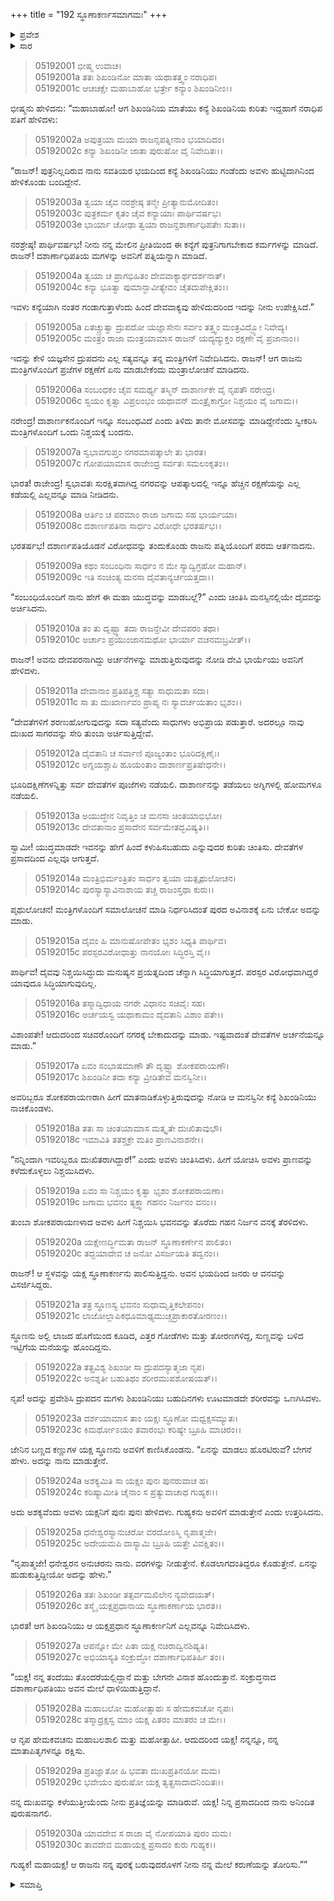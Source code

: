 +++
title = "192 ಸ್ಥೂಣಾಕರ್ಣಸಮಾಗಮಃ"
+++

<details><summary>ಪ್ರವೇಶ</summary>


।।   ಓಂ ಓಂ ನಮೋ ನಾರಾಯಣಾಯ।।   ಶ್ರೀ ವೇದವ್ಯಾಸಾಯ ನಮಃ ।।

ಶ್ರೀ ಕೃಷ್ಣದ್ವೈಪಾಯನ ವೇದವ್ಯಾಸ ವಿರಚಿತ  

**ಶ್ರೀ ಮಹಾಭಾರತ**

**ಉದ್ಯೋಗ ಪರ್ವ**

**ಅಂಬೋಽಪಾಖ್ಯಾನ ಪರ್ವ**

**ಅಧ್ಯಾಯ 192**

</details>

<details><summary>ಸಾರ</summary>

ಶೋಕಪರಾಯಣರಾದ ತಂದೆ-ತಾಯಿಯರು ದೈವದ ಮೊರೆಹೊಗಲು ಶಿಖಂಡಿಯು ದುಃಖಿತಳಾಗಿ ಆತ್ಮ ಹತ್ಯೆ ಮಾಡಿಕೊಳ್ಳಲು ನಿರ್ಜನ ಗಹನ ವನಕ್ಕೆ ಹೋದುದು (1-19). ಆ ಪ್ರದೇಶವನ್ನು ಪಾಲಿಸುತ್ತಿದ್ದ ಸ್ಥೂಲಕರ್ಣನೆಂಬ ಯಕ್ಷನು ಶಿಖಂಡಿಯನ್ನು ಕೇಳಲು ಅವಳು ನಡೆದುದೆಲ್ಲವನ್ನೂ ಹೇಳಿದುದು (20-30).


</details>


> 05192001 ಭೀಷ್ಮ ಉವಾಚ।  
05192001a ತತಃ ಶಿಖಂಡಿನೋ ಮಾತಾ ಯಥಾತತ್ತ್ವಂ ನರಾಧಿಪ।  
05192001c ಆಚಚಕ್ಷೇ ಮಹಾಬಾಹೋ ಭರ್ತ್ರೇ ಕನ್ಯಾಂ ಶಿಖಂಡಿನೀಂ।।

ಭೀಷ್ಮನು ಹೇಳಿದನು: “ಮಹಾಬಾಹೋ! ಆಗ ಶಿಖಂಡಿನಿಯ ಮಾತೆಯು ಕನ್ಯೆ ಶಿಖಂಡಿನಿಯ ಕುರಿತು ಇದ್ದಹಾಗೆ ನರಾಧಿಪ ಪತಿಗೆ ಹೇಳಿದಳು:

> 05192002a ಅಪುತ್ರಯಾ ಮಯಾ ರಾಜನ್ಸಪತ್ನೀನಾಂ ಭಯಾದಿದಂ।  
05192002c ಕನ್ಯಾ ಶಿಖಂಡಿನೀ ಜಾತಾ ಪುರುಷೋ ವೈ ನಿವೇದಿತಃ।।

“ರಾಜನ್! ಪುತ್ರನಿಲ್ಲದಿರುವ ನಾನು ಸವತಿಯರ ಭಯದಿಂದ ಕನ್ಯೆ ಶಿಖಂಡಿನಿಯು ಗಂಡೆಂದು ಅವಳು ಹುಟ್ಟಿದಾಗಿನಿಂದ ಹೇಳಿಕೊಂಡು ಬಂದಿದ್ದೇನೆ.

> 05192003a ತ್ವಯಾ ಚೈವ ನರಶ್ರೇಷ್ಠ ತನ್ಮೇ ಪ್ರೀತ್ಯಾನುಮೋದಿತಂ।  
05192003c ಪುತ್ರಕರ್ಮ ಕೃತಂ ಚೈವ ಕನ್ಯಾಯಾಃ ಪಾರ್ಥಿವರ್ಷಭ।  
05192003e ಭಾರ್ಯಾ ಚೋಢಾ ತ್ವಯಾ ರಾಜನ್ದಶಾರ್ಣಾಧಿಪತೇಃ ಸುತಾ।।

ನರಶ್ರೇಷ್ಠ! ಪಾರ್ಥಿವರ್ಷಭ! ನೀನು ನನ್ನ ಮೇಲಿನ ಪ್ರೀತಿಯಿಂದ ಈ ಕನ್ಯೆಗೆ ಪುತ್ರನಿಗಾಗಬೇಕಾದ ಕರ್ಮಗಳನ್ನು ಮಾಡಿದೆ. ರಾಜನ್! ದಶಾರ್ಣಾಧಿಪತಿಯ ಮಗಳನ್ನು ಅವನಿಗೆ ಪತ್ನಿಯನ್ನಾಗಿ ಮಾಡಿದೆ.

> 05192004a ತ್ವಯಾ ಚ ಪ್ರಾಗಭಿಹಿತಂ ದೇವವಾಕ್ಯಾರ್ಥದರ್ಶನಾತ್।  
05192004c ಕನ್ಯಾ ಭೂತ್ವಾ ಪುಮಾನ್ಭಾವೀತ್ಯೇವಂ ಚೈತದುಪೇಕ್ಷಿತಂ।।

ಇವಳು ಕನ್ಯೆಯಾಗಿ ನಂತರ ಗಂಡಾಗುತ್ತಾಳೆಂದು ಹಿಂದೆ ದೇವವಾಕ್ಯವು ಹೇಳಿದುದರಿಂದ ಇದನ್ನು ನೀನು ಉಪೇಕ್ಷಿಸಿದೆ.”

> 05192005a ಏತಚ್ಚ್ರುತ್ವಾ ದ್ರುಪದೋ ಯಜ್ಞಾಸೇನಃ
	ಸರ್ವಂ ತತ್ತ್ವಂ ಮಂತ್ರವಿದ್ಭ್ಯೋ ನಿವೇದ್ಯ।  
> 05192005c ಮಂತ್ರಂ ರಾಜಾ ಮಂತ್ರಯಾಮಾಸ ರಾಜನ್
	ಯದ್ಯದ್ಯುಕ್ತಂ ರಕ್ಷಣೇ ವೈ ಪ್ರಜಾನಾಂ।।  

ಇದನ್ನು ಕೇಳಿ ಯಜ್ಞಸೇನ ದ್ರುಪದನು ಎಲ್ಲ ಸತ್ಯವನ್ನೂ ತನ್ನ ಮಂತ್ರಿಗಳಿಗೆ ನಿವೇದಿಸಿದನು. ರಾಜನ್! ಆಗ ರಾಜನು ಮಂತ್ರಿಗಳೊಂದಿಗೆ ಪ್ರಜೆಗಳ ರಕ್ಷಣೆಗೆ ಏನು ಮಾಡಬೇಕೆಂದು ಮಂತ್ರಾಲೋಚನೆ ಮಾಡಿದನು.

> 05192006a ಸಂಬಂಧಕಂ ಚೈವ ಸಮರ್ಥ್ಯ ತಸ್ಮಿನ್
	ದಾಶಾರ್ಣಕೇ ವೈ ನೃಪತೌ ನರೇಂದ್ರ।  
> 05192006c ಸ್ವಯಂ ಕೃತ್ವಾ ವಿಪ್ರಲಂಭಂ ಯಥಾವನ್
	ಮಂತ್ರೈಕಾಗ್ರೋ ನಿಶ್ಚಯಂ ವೈ ಜಗಾಮ।।  

ನರೇಂದ್ರ! ದಾಶಾರ್ಣಕನೊಂದಿಗೆ ಇನ್ನೂ ಸಂಬಂಧವಿದೆ ಎಂದು ತಿಳಿದು ತಾನೇ ಮೋಸವನ್ನು ಮಾಡಿದ್ದೇನೆಂದು ಸ್ವೀಕರಿಸಿ ಮಂತ್ರಿಗಳೊಂದಿಗೆ ಒಂದು ನಿಶ್ಚಯಕ್ಕೆ ಬಂದನು.

> 05192007a ಸ್ವಭಾವಗುಪ್ತಂ ನಗರಮಾಪತ್ಕಾಲೇ ತು ಭಾರತ।  
05192007c ಗೋಪಯಾಮಾಸ ರಾಜೇಂದ್ರ ಸರ್ವತಃ ಸಮಲಂಕೃತಂ।।

ಭಾರತ! ರಾಜೇಂದ್ರ! ಸ್ವಭಾವತಃ ಸುರಕ್ಷಿತವಾಗಿದ್ದ ನಗರವನ್ನು ಆಪತ್ಕಾಲದಲ್ಲಿ ಇನ್ನೂ ಹೆಚ್ಚಿನ ರಕ್ಷಣೆಯನ್ನು ಎಲ್ಲ ಕಡೆಯಲ್ಲಿ ಎಲ್ಲವನ್ನೂ ಮಾಡಿ ನೀಡಿದನು.

> 05192008a ಆರ್ತಿಂ ಚ ಪರಮಾಂ ರಾಜಾ ಜಗಾಮ ಸಹ ಭಾರ್ಯಯಾ।  
05192008c ದಶಾರ್ಣಪತಿನಾ ಸಾರ್ಧಂ ವಿರೋಧೇ ಭರತರ್ಷಭ।।

ಭರತರ್ಷಭ! ದಶಾರ್ಣಪತಿಯೊಡನೆ ವಿರೋಧವನ್ನು ತಂದುಕೊಂಡು ರಾಜನು ಪತ್ನಿಯೊಂದಿಗೆ ಪರಮ ಆರ್ತನಾದನು.

> 05192009a ಕಥಂ ಸಂಬಂಧಿನಾ ಸಾರ್ಧಂ ನ ಮೇ ಸ್ಯಾದ್ವಿಗ್ರಹೋ ಮಹಾನ್।  
05192009c ಇತಿ ಸಂಚಿಂತ್ಯ ಮನಸಾ ದೈವತಾನ್ಯರ್ಚಯತ್ತದಾ।।

“ಸಂಬಂಧಿಯೊಂದಿಗೆ ನಾನು ಹೇಗೆ ಈ ಮಹಾ ಯುದ್ಧವನ್ನು ಮಾಡಬಲ್ಲೆ?” ಎಂದು ಚಿಂತಿಸಿ ಮನಸ್ಸಿನಲ್ಲಿಯೇ ದೈವವನ್ನು ಅರ್ಚಿಸಿದನು.

> 05192010a ತಂ ತು ದೃಷ್ಟ್ವಾ ತದಾ ರಾಜನ್ದೇವೀ ದೇವಪರಂ ತಥಾ।   
05192010c ಅರ್ಚಾಂ ಪ್ರಯುಂಜಾನಮಥೋ ಭಾರ್ಯಾ ವಚನಮಬ್ರವೀತ್।।

ರಾಜನ್! ಅವನು ದೇವಪರನಾಗಿದ್ದು ಅರ್ಚನೆಗಳನ್ನು ಮಾಡುತ್ತಿರುವುದನ್ನು ನೋಡಿ ದೇವಿ ಭಾರ್ಯೆಯು ಅವನಿಗೆ ಹೇಳಿದಳು.

> 05192011a ದೇವಾನಾಂ ಪ್ರತಿಪತ್ತಿಶ್ಚ ಸತ್ಯಾ ಸಾಧುಮತಾ ಸದಾ।  
05192011c ಸಾ ತು ದುಃಖಾರ್ಣವಂ ಪ್ರಾಪ್ಯ ನಃ ಸ್ಯಾದರ್ಚಯತಾಂ ಭೃಶಂ।।

“ದೇವತೆಗಳಿಗೆ ಶರಣುಹೋಗುವುದನ್ನು ಸದಾ ಸತ್ಯವೆಂದು ಸಾಧುಗಳು ಅಭಿಪ್ರಾಯ ಪಡುತ್ತಾರೆ. ಅದರಲ್ಲೂ ನಾವು ದುಃಖದ ಸಾಗರವನ್ನು ಸೇರಿ ತುಂಬಾ ಅರ್ಚಿಸುತ್ತಿದ್ದೇವೆ.

> 05192012a ದೈವತಾನಿ ಚ ಸರ್ವಾಣಿ ಪೂಜ್ಯಂತಾಂ ಭೂರಿದಕ್ಷಿಣೈಃ।  
05192012c ಅಗ್ನಯಶ್ಚಾಪಿ ಹೂಯಂತಾಂ ದಾಶಾರ್ಣಪ್ರತಿಷೇಧನೇ।।

ಭೂರಿದಕ್ಷಿಣೆಗಳನ್ನಿತ್ತು ಸರ್ವ ದೇವತೆಗಳ ಪೂಜೆಗಳು ನಡೆಯಲಿ. ದಾಶಾರ್ಣನನ್ನು ತಡೆಯಲು ಅಗ್ನಿಗಳಲ್ಲಿ ಹೋಮಗಳೂ ನಡೆಯಲಿ.

> 05192013a ಅಯುದ್ಧೇನ ನಿವೃತ್ತಿಂ ಚ ಮನಸಾ ಚಿಂತಯಾಭಿಭೋ।   
05192013c ದೇವತಾನಾಂ ಪ್ರಸಾದೇನ ಸರ್ವಮೇತದ್ಭವಿಷ್ಯತಿ।।

ಸ್ವಾಮೀ! ಯುದ್ಧಮಾಡದೇ ಇವನನ್ನು ಹೇಗೆ ಹಿಂದೆ ಕಳುಹಿಸಬಹುದು ಎನ್ನುವುದರ ಕುರಿತು ಚಿಂತಿಸು. ದೇವತೆಗಳ ಪ್ರಸಾದದಿಂದ ಎಲ್ಲವೂ ಆಗುತ್ತದೆ.

> 05192014a ಮಂತ್ರಿಭಿರ್ಮಂತ್ರಿತಂ ಸಾರ್ಧಂ ತ್ವಯಾ ಯತ್ಪೃಥುಲೋಚನ।  
05192014c ಪುರಸ್ಯಾಸ್ಯಾವಿನಾಶಾಯ ತಚ್ಚ ರಾಜಂಸ್ತಥಾ ಕುರು।।

ಪೃಥುಲೋಚನ! ಮಂತ್ರಿಗಳೊಂದಿಗೆ ಸಮಾಲೋಚನೆ ಮಾಡಿ ನಿರ್ಧರಿಸಿದಂತೆ ಪುರದ ಅವಿನಾಶಕ್ಕೆ ಏನು ಬೇಕೋ ಅದನ್ನು ಮಾಡು.

> 05192015a ದೈವಂ ಹಿ ಮಾನುಷೋಪೇತಂ ಭೃಶಂ ಸಿಧ್ಯತಿ ಪಾರ್ಥಿವ।  
05192015c ಪರಸ್ಪರವಿರೋಧಾತ್ತು ನಾನಯೋಃ ಸಿದ್ಧಿರಸ್ತಿ ವೈ।।

ಪಾರ್ಥಿವ! ದೈವವು ನಿಶ್ಚಯಿಸಿದ್ದುದು ಮನುಷ್ಯನ ಪ್ರಯತ್ನದಿಂದ ಚೆನ್ನಾಗಿ ಸಿದ್ಧಿಯಾಗುತ್ತದೆ. ಪರಸ್ಪರ ವಿರೋಧವಾಗಿದ್ದರೆ ಯಾವುದೂ ಸಿದ್ಧಿಯಾಗುವುದಿಲ್ಲ.

> 05192016a ತಸ್ಮಾದ್ವಿಧಾಯ ನಗರೇ ವಿಧಾನಂ ಸಚಿವೈಃ ಸಹ।  
05192016c ಅರ್ಚಯಸ್ವ ಯಥಾಕಾಮಂ ದೈವತಾನಿ ವಿಶಾಂ ಪತೇ।।

ವಿಶಾಂಪತೇ! ಆದುದರಿಂದ ಸಚಿವರೊಂದಿಗೆ ನಗರಕ್ಕೆ ಬೇಕಾದುದನ್ನು ಮಾಡು. ಇಷ್ಟವಾದಂತೆ ದೇವತೆಗಳ ಅರ್ಚನೆಯನ್ನೂ ಮಾಡು.”

> 05192017a ಏವಂ ಸಂಭಾಷಮಾಣೌ ತೌ ದೃಷ್ಟ್ವಾ ಶೋಕಪರಾಯಣೌ।  
05192017c ಶಿಖಂಡಿನೀ ತದಾ ಕನ್ಯಾ ವ್ರೀಡಿತೇವ ಮನಸ್ವಿನೀ।।

ಅವರಿಬ್ಬರೂ ಶೋಕಪರಾಯಣರಾಗಿ ಹೀಗೆ ಮಾತನಾಡಿಕೊಳ್ಳುತ್ತಿರುವುದನ್ನು ನೋಡಿ ಆ ಮನಸ್ವಿನೀ ಕನ್ಯೆ ಶಿಖಂಡಿನಿಯು ನಾಚಿಕೊಂಡಳು.

> 05192018a ತತಃ ಸಾ ಚಿಂತಯಾಮಾಸ ಮತ್ಕೃತೇ ದುಃಖಿತಾವುಭೌ।  
05192018c ಇಮಾವಿತಿ ತತಶ್ಚಕ್ರೇ ಮತಿಂ ಪ್ರಾಣವಿನಾಶನೇ।।

“ನನ್ನಿಂದಾಗಿ ಇವರಿಬ್ಬರೂ ದುಃಖಿತರಾಗಿದ್ದಾರೆ!” ಎಂದು ಅವಳು ಚಿಂತಿಸಿದಳು. ಹೀಗೆ ಯೋಚಿಸಿ ಅವಳು ಪ್ರಾಣವನ್ನು ಕಳೆದುಕೊಳ್ಳಲು ನಿಶ್ಚಯಿಸಿದಳು.

> 05192019a ಏವಂ ಸಾ ನಿಶ್ಚಯಂ ಕೃತ್ವಾ ಭೃಶಂ ಶೋಕಪರಾಯಣಾ।  
05192019c ಜಗಾಮ ಭವನಂ ತ್ಯಕ್ತ್ವಾ ಗಹನಂ ನಿರ್ಜನಂ ವನಂ।।

ತುಂಬಾ ಶೋಕಪರಾಯಣಳಾದ ಅವಳು ಹೀಗೆ ನಿಶ್ಚಯಿಸಿ ಭವನವನ್ನು ತೊರೆದು ಗಹನ ನಿರ್ಜನ ವನಕ್ಕೆ ತೆರಳಿದಳು.

> 05192020a ಯಕ್ಷೇಣರ್ದ್ಧಿಮತಾ ರಾಜನ್ ಸ್ಥೂಣಾಕರ್ಣೇನ ಪಾಲಿತಂ।   
05192020c ತದ್ಭಯಾದೇವ ಚ ಜನೋ ವಿಸರ್ಜಯತಿ ತದ್ವನಂ।।

ರಾಜನ್! ಆ ಸ್ಥಳವನ್ನು ಯಕ್ಷ ಸ್ಥೂಣಾಕರ್ಣನು ಪಾಲಿಸುತ್ತಿದ್ದನು. ಅವನ ಭಯದಿಂದ ಜನರು ಆ ವನವನ್ನು ವಿಸರ್ಜಿಸಿದ್ದರು.

> 05192021a ತತ್ರ ಸ್ಥೂಣಸ್ಯ ಭವನಂ ಸುಧಾಮೃತ್ತಿಕಲೇಪನಂ।  
05192021c ಲಾಜೋಲ್ಲಾಪಿಕಧೂಮಾಢ್ಯಮುಚ್ಚಪ್ರಾಕಾರತೋರಣಂ।।

ಸ್ಥೂಣನು ಅಲ್ಲಿ ಲಾಜದ ಹೊಗೆಯಿಂದ ಕೂಡಿದ, ಎತ್ತರ ಗೋಡೆಗಳು ಮತ್ತು ತೋರಣಗಳಿದ್ದ, ಸುಣ್ಣವನ್ನು ಬಳಿದ ಇಟ್ಟಿಗೆಯ ಮನೆಯನ್ನು ಹೊಂದಿದ್ದನು.

> 05192022a ತತ್ಪ್ರವಿಶ್ಯ ಶಿಖಂಡೀ ಸಾ ದ್ರುಪದಸ್ಯಾತ್ಮಜಾ ನೃಪ।  
05192022c ಅನಶ್ನತೀ ಬಹುತಿಥಂ ಶರೀರಮುಪಶೋಷಯತ್।।

ನೃಪ! ಅದನ್ನು ಪ್ರವೇಶಿಸಿ ದ್ರುಪದನ ಮಗಳು ಶಿಖಂಡಿನಿಯು ಬಹುದಿನಗಳು ಊಟಮಾಡದೇ ಶರೀರವನ್ನು ಒಣಗಿಸಿದಳು.

> 05192023a ದರ್ಶಯಾಮಾಸ ತಾಂ ಯಕ್ಷಃ ಸ್ಥೂಣೋ ಮಧ್ವಕ್ಷಸಮ್ಯುತಃ।   
05192023c ಕಿಮರ್ಥೋಽಯಂ ತವಾರಂಭಃ ಕರಿಷ್ಯೇ ಬ್ರೂಹಿ ಮಾಚಿರಂ।।

ಜೇನಿನ ಬಣ್ಣದ ಕಣ್ಣುಗಳ ಯಕ್ಷ ಸ್ಥೂಣನು ಅವಳಿಗೆ ಕಾಣಿಸಿಕೊಂಡನು. “ಏನನ್ನು ಮಾಡಲು ಹೊರಟಿರುವೆ? ಬೇಗನೆ ಹೇಳು. ಅದನ್ನು ನಾನು ಮಾಡುತ್ತೇನೆ.

> 05192024a ಅಶಕ್ಯಮಿತಿ ಸಾ ಯಕ್ಷಂ ಪುನಃ ಪುನರುವಾಚ ಹ।  
05192024c ಕರಿಷ್ಯಾಮೀತಿ ಚೈನಾಂ ಸ ಪ್ರತ್ಯುವಾಚಾಥ ಗುಹ್ಯಕಃ।।

ಅದು ಅಶಕ್ಯವೆಂದು ಅವಳು ಯಕ್ಷನಿಗೆ ಪುನಃ ಪುನಃ ಹೇಳಿದಳು. ಗುಹ್ಯಕನು ಅವಳಿಗೆ ಮಾಡುತ್ತೇನೆ ಎಂದು ಉತ್ತರಿಸಿದನು.

> 05192025a ಧನೇಶ್ವರಸ್ಯಾನುಚರೋ ವರದೋಽಸ್ಮಿ ನೃಪಾತ್ಮಜೇ।  
05192025c ಅದೇಯಮಪಿ ದಾಸ್ಯಾಮಿ ಬ್ರೂಹಿ ಯತ್ತೇ ವಿವಕ್ಷಿತಂ।।

“ನೃಪಾತ್ಮಜೇ! ಧನೇಶ್ವರನ ಅನುಚರನು ನಾನು. ವರಗಳನ್ನು ನೀಡುತ್ತೇನೆ. ಕೊಡಲಾಗದಂತಿದ್ದರೂ ಕೊಡುತ್ತೇನೆ. ಏನನ್ನು ಹುಡುಕುತ್ತಿದ್ದೀಯೋ ಅದನ್ನು ಹೇಳು.”

> 05192026a ತತಃ ಶಿಖಂಡೀ ತತ್ಸರ್ವಮಖಿಲೇನ ನ್ಯವೇದಯತ್।  
05192026c ತಸ್ಮೈ ಯಕ್ಷಪ್ರಧಾನಾಯ ಸ್ಥೂಣಾಕರ್ಣಾಯ ಭಾರತ।।

ಭಾರತ! ಆಗ ಶಿಖಂಡಿನಿಯು ಆ ಯಕ್ಷಪ್ರಧಾನ ಸ್ಥೂಣಾಕರ್ಣನಿಗೆ ಎಲ್ಲವನ್ನೂ ನಿವೇದಿಸಿದಳು.

> 05192027a ಆಪನ್ನೋ ಮೇ ಪಿತಾ ಯಕ್ಷ ನಚಿರಾದ್ವಿನಶಿಷ್ಯತಿ।  
05192027c ಅಭಿಯಾಸ್ಯತಿ ಸಂಕ್ರುದ್ಧೋ ದಶಾರ್ಣಾಧಿಪತಿರ್ಹಿ ತಂ।।

“ಯಕ್ಷ! ನನ್ನ ತಂದೆಯು ತೊಂದರೆಯಲ್ಲಿದ್ದಾನೆ ಮತ್ತು ಬೇಗನೇ ವಿನಾಶ ಹೊಂದುತ್ತಾನೆ. ಸಂಕ್ರುದ್ಧನಾದ ದಶಾರ್ಣಾಧಿಪತಿಯು ಅವನ ಮೇಲೆ ಧಾಳಿಯಿಡುತ್ತಿದ್ದಾನೆ.

> 05192028a ಮಹಾಬಲೋ ಮಹೋತ್ಸಾಹಃ ಸ ಹೇಮಕವಚೋ ನೃಪಃ।  
05192028c ತಸ್ಮಾದ್ರಕ್ಷಸ್ವ ಮಾಂ ಯಕ್ಷ ಪಿತರಂ ಮಾತರಂ ಚ ಮೇ।।

ಆ ನೃಪ ಹೇಮಕವಚನು ಮಹಾಬಲಶಾಲಿ ಮತ್ತು ಮಹೋತ್ಸಾಹೀ. ಆದುದರಿಂದ ಯಕ್ಷ! ನನ್ನನ್ನೂ, ನನ್ನ ಮಾತಾಪಿತೃಗಳನ್ನೂ ರಕ್ಷಿಸು.

> 05192029a ಪ್ರತಿಜ್ಞಾತೋ ಹಿ ಭವತಾ ದುಃಖಪ್ರತಿನಯೋ ಮಮ।   
05192029c ಭವೇಯಂ ಪುರುಷೋ ಯಕ್ಷ ತ್ವತ್ಪ್ರಸಾದಾದನಿಂದಿತಃ।।

ನನ್ನ ದುಃಖವನ್ನು ಕಳೆಯುತ್ತೀಯೆಂದು ನೀನು ಪ್ರತಿಜ್ಞೆಯನ್ನು ಮಾಡಿರುವೆ. ಯಕ್ಷ! ನಿನ್ನ ಪ್ರಸಾದದಿಂದ ನಾನು ಅನಿಂದಿತ ಪುರುಷನಾಗಲಿ.

> 05192030a ಯಾವದೇವ ಸ ರಾಜಾ ವೈ ನೋಪಯಾತಿ ಪುರಂ ಮಮ।  
05192030c ತಾವದೇವ ಮಹಾಯಕ್ಷ ಪ್ರಸಾದಂ ಕುರು ಗುಹ್ಯಕ।।

ಗುಹ್ಯಕ! ಮಹಾಯಕ್ಷ! ಆ ರಾಜನು ನನ್ನ ಪುರಕ್ಕೆ ಬರುವುದರೊಳಗೆ ನೀನು ನನ್ನ ಮೇಲೆ ಕರುಣೆಯನ್ನು ತೋರಿಸು.””


<details><summary>ಸಮಾಪ್ತಿ</summary>


ಇತಿ ಶ್ರೀ ಮಹಾಭಾರತೇ ಉದ್ಯೋಗ ಪರ್ವಣಿ ಅಂಬೋಽಪಾಖ್ಯಾನ ಪರ್ವಣಿ ಸ್ಥೂಣಾಕರ್ಣಸಮಾಗಮೇ ದ್ವಿನವತ್ಯಧಿಕಶತತಮೋಽಧ್ಯಾಯಃ।  
ಇದು ಶ್ರೀ ಮಹಾಭಾರತದಲ್ಲಿ ಉದ್ಯೋಗ ಪರ್ವದಲ್ಲಿ ಅಂಬೋಽಪಾಖ್ಯಾನ ಪರ್ವದಲ್ಲಿ ಸ್ಥೂಣಾಕರ್ಣಸಮಾಗಮದಲ್ಲಿ ನೂರಾತೊಂಭತ್ತೆರಡನೆಯ ಅಧ್ಯಾಯವು.


</details>
